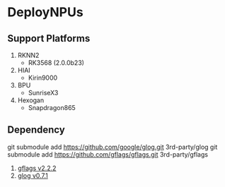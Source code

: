 # DeployNPUs


## Support Platforms

1. RKNN2
    - RK3568 (2.0.0b23)
2. HIAI
    - Kirin9000
3. BPU
    - SunriseX3
4. Hexogan
    - Snapdragon865

## Dependency
git submodule add https://github.com/google/glog.git 3rd-party/glog
git submodule add https://github.com/gflags/gflags.git 3rd-party/gflags
1. [gflags v2.2.2](https://github.com/gflags/gflags/tree/v2.2.2) 
2. [glog v0.7.1](https://github.com/google/glog/tree/v0.7.1)